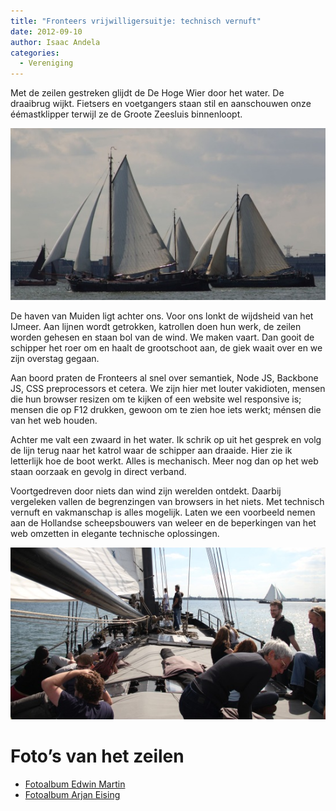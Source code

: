 ```yaml
---
title: "Fronteers vrijwilligersuitje: technisch vernuft"
date: 2012-09-10
author: Isaac Andela
categories: 
  - Vereniging
---
```

Met de zeilen gestreken glijdt de De Hoge Wier door het water. De draaibrug wijkt. Fietsers en voetgangers staan stil en aanschouwen onze éémastklipper terwijl ze de Groote Zeesluis binnenloopt.

![Klippers op het IJselmeer.](/_img/blog/img-3526.jpg)

De haven van Muiden ligt achter ons. Voor ons lonkt de wijdsheid van het IJmeer. Aan lijnen wordt getrokken, katrollen doen hun werk, de zeilen worden gehesen en staan bol van de wind. We maken vaart. Dan gooit de schipper het roer om en haalt de grootschoot aan, de giek waait over en we zijn overstag gegaan.

Aan boord praten de Fronteers al snel over semantiek, Node JS, Backbone JS, CSS preprocessors et cetera. We zijn hier met louter vakidioten, mensen die hun browser resizen om te kijken of een website wel responsive is; mensen die op F12 drukken, gewoon om te zien hoe iets werkt; ménsen die van het web houden.

Achter me valt een zwaard in het water. Ik schrik op uit het gesprek en volg de lijn terug naar het katrol waar de schipper aan draaide. Hier zie ik letterlijk hoe de boot werkt. Alles is mechanisch. Meer nog dan op het web staan oorzaak en gevolg in direct verband.

Voortgedreven door niets dan wind zijn werelden ontdekt. Daarbij vergeleken vallen de begrenzingen van browsers in het niets. Met technisch vernuft en vakmanschap is alles mogelijk. Laten we een voorbeeld nemen aan de Hollandse scheepsbouwers van weleer en de beperkingen van het web omzetten in elegante technische oplossingen.

![Fronteers op het dek van De Hoge Wier.](/_img/blog/7916225236-af246f3c61-o.jpg)

# Foto’s van het zeilen

* [Fotoalbum Edwin Martin](https://plus.google.com/photos/102586242192310743325/albums/5783509127393716561)
* [Fotoalbum Arjan Eising](http://www.flickr.com/photos/arjaneising/sets/72157631373234466/)
